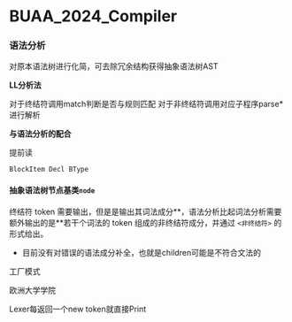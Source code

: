 # BUAA_2024_Compiler

### 语法分析

对原本语法树进行化简，可去除冗余结构获得抽象语法树AST

**LL分析法**

对于终结符调用match判断是否与规则匹配
对于非终结符调用对应子程序parse*进行解析

**与语法分析的配合**

提前读

`BlockItem Decl BType`

#### **抽象语法树节点基类`node`**

终结符 token 需要输出，但是是输出其词法成分**，语法分析比起词法分析需要额外输出的是**若干个词法的 token 组成的非终结符成分，并通过 `<非终结符>` 的形式给出。

- 目前没有对错误的语法成分补全，也就是children可能是不符合文法的

工厂模式

欧洲大学学院

Lexer每返回一个new token就直接Print